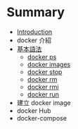 # Summary

* [Introduction](README.md)
* docker 介紹
* [基本語法](basic/README.md)
   * [docker ps](basic/docker-ps.md)
   * [docker images](basic/docker_images.md)
   * [docker stop](basic/docker_stop.md)
   * [docker rm](basic/docker_rm.md)
   * [docker rmi](basic/docker_rmi.md)
   * [docker run](basic/docker_run.md)
* 建立 docker image
* docker Hub
* docker-compose

